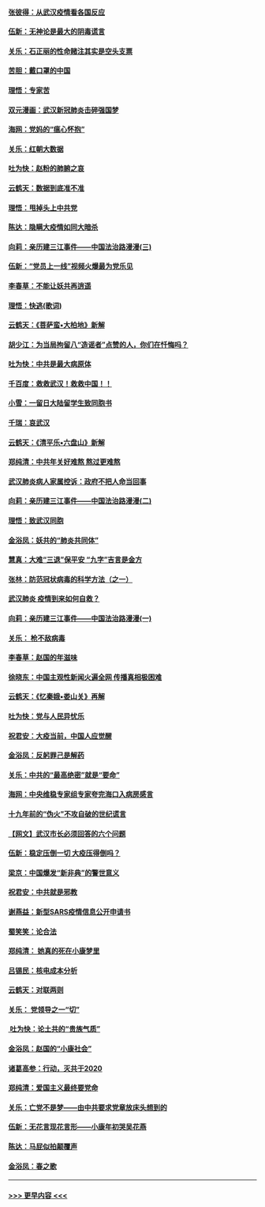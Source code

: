 #### [张彼得：从武汉疫情看各国反应](../pages/nsc993/n11850102.md?t=02071022) 
#### [伍新：无神论是最大的阴毒谎言](../pages/nsc993/n11846129.md?t=02071022) 
#### [关乐：石正丽的性命赌注其实是空头支票](../pages/nsc993/n11846109.md?t=02071022) 
#### [苦胆：戴口罩的中国](../pages/nsc993/n11845576.md?t=02071022) 
#### [理悟：专家苦](../pages/nsc993/n11845564.md?t=02071022) 
#### [双元漫画：武汉新冠肺炎击碎强国梦](../pages/nsc993/n11843320.md?t=02071022) 
#### [海网：党妈的“瘟心怀抱”](../pages/nsc993/n11840740.md?t=02071022) 
#### [关乐：红朝大数据](../pages/nsc993/n11840675.md?t=02071022) 
#### [吐为快：赵粉的肺腑之哀](../pages/nsc993/n11840618.md?t=02071022) 
#### [云鹤天：数据到底准不准](../pages/nsc993/n11840325.md?t=02071022) 
#### [理悟：甩掉头上中共党](../pages/nsc993/n11838826.md?t=02071022) 
#### [陈达：隐瞒大疫情如同大暗杀](../pages/nsc993/n11838771.md?t=02071022) 
#### [向莉：亲历建三江事件——中国法治路漫漫(三)](../pages/nsc993/n11831825.md?t=02071022) 
#### [伍新：“党员上一线”视频火爆最为党乐见](../pages/nsc993/n11838200.md?t=02071022) 
#### [李春草：不能让妖共再逍遥](../pages/nsc993/n11838102.md?t=02071022) 
#### [理悟：快逃(歌词)](../pages/nsc993/n11838083.md?t=02071022) 
#### [云鹤天：《菩萨蛮▪大柏地》新解](../pages/nsc993/n11838059.md?t=02071022) 
#### [胡少江：为当局拘留八“造谣者”点赞的人，你们在忏悔吗？](../pages/nsc993/n11836801.md?t=02071022) 
#### [吐为快：中共是最大病原体](../pages/nsc993/n11836748.md?t=02071022) 
#### [千百度：救救武汉！救救中国！！](../pages/nsc993/n11836145.md?t=02071022) 
#### [小雪：一留日大陆留学生致同胞书](../pages/nsc993/n11834624.md?t=02071022) 
#### [千瑞：哀武汉](../pages/nsc993/n11833647.md?t=02071022) 
#### [云鹤天：《清平乐▪六盘山》新解](../pages/nsc993/n11833611.md?t=02071022) 
#### [郑纯清：中共年关好难熬 熬过更难熬](../pages/nsc993/n11833489.md?t=02071022) 
#### [武汉肺炎病人家属控诉：政府不把人命当回事](../pages/nsc993/n11833205.md?t=02071022) 
#### [向莉：亲历建三江事件——中国法治路漫漫(二)](../pages/nsc993/n11829102.md?t=02071022) 
#### [理悟：致武汉同胞](../pages/nsc993/n11831522.md?t=02071022) 
#### [金浴凤：妖共的“肺炎共同体”](../pages/nsc993/n11829448.md?t=02071022) 
#### [慧真：大难“三退”保平安 “九字”吉言是金方](../pages/nsc993/n11829501.md?t=02071022) 
#### [张林：防范冠状病毒的科学方法（之一）](../pages/nsc993/n11828618.md?t=02071022) 
#### [武汉肺炎 疫情到来如何自救？](../pages/nsc993/n11827632.md?t=02071022) 
#### [向莉：亲历建三江事件——中国法治路漫漫(一)](../pages/nsc993/n11827190.md?t=02071022) 
#### [关乐： 枪不敌病毒](../pages/nsc993/n11826746.md?t=02071022) 
#### [李春草：赵国的年滋味](../pages/nsc993/n11826321.md?t=02071022) 
#### [徐晓东：中国主观性新闻火遍全网 传播真相极困难](../pages/nsc993/n11826508.md?t=02071022) 
#### [云鹤天：《忆秦娥▪娄山关》再解](../pages/nsc993/n11824682.md?t=02071022) 
#### [吐为快：党与人民异忧乐](../pages/nsc993/n11824660.md?t=02071022) 
#### [祝君安：大疫当前，中国人应觉醒](../pages/nsc993/n11821946.md?t=02071022) 
#### [金浴凤：反躬罪己是解药](../pages/nsc993/n11820280.md?t=02071022) 
#### [关乐：中共的“最高绝密”就是“要命”](../pages/nsc993/n11816946.md?t=02071022) 
#### [海网：中央维稳专家组专家夸完海口入病房感言](../pages/nsc993/n11815138.md?t=02071022) 
#### [十九年前的“伪火”不攻自破的世纪谎言](../pages/nsc993/n11813238.md?t=02071022) 
#### [【网文】武汉市长必须回答的六个问题](../pages/nsc993/n11813848.md?t=02071022) 
#### [伍新：稳定压倒一切 大疫压得倒吗？](../pages/nsc993/n11812634.md?t=02071022) 
#### [梁京：中国爆发“新非典”的警世意义](../pages/nsc993/n11812554.md?t=02071022) 
#### [祝君安：中共就是邪教](../pages/nsc993/n11812431.md?t=02071022) 
#### [谢燕益：新型SARS疫情信息公开申请书](../pages/nsc993/n11808840.md?t=02071022) 
#### [蜀笑笑：论合法](../pages/nsc993/n11808064.md?t=02071022) 
#### [郑纯清： 她真的死在小康梦里](../pages/nsc993/n11806623.md?t=02071022) 
#### [吕锡民：核电成本分析](../pages/nsc993/n11806284.md?t=02071022) 
#### [云鹤天：对联两则](../pages/nsc993/n11805957.md?t=02071022) 
#### [关乐： 党领导之一“切”](../pages/nsc993/n11804505.md?t=02071022) 
#### [ 吐为快：论土共的“贵族气质”](../pages/nsc993/n11804490.md?t=02071022) 
#### [金浴凤：赵国的“小康社会”](../pages/nsc993/n11804452.md?t=02071022) 
#### [诸葛高参：行动，灭共于2020](../pages/nsc993/n11804120.md?t=02071022) 
#### [郑纯清：爱国主义最终要党命](../pages/nsc993/n11802197.md?t=02071022) 
#### [关乐：亡党不是梦——由中共要求党章放床头想到的](../pages/nsc993/n11802156.md?t=02071022) 
#### [伍新：无花言现花言形——小康年初哭吴花燕](../pages/nsc993/n11800044.md?t=02071022) 
#### [陈达：马屁似拍颠覆声](../pages/nsc993/n11800010.md?t=02071022) 
#### [金浴凤：春之歌](../pages/nsc993/n11797687.md?t=02071022) 

----
#### [ >>> 更早内容 <<< ](../indexes/nsc993-earlier.md)
